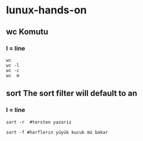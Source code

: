 # lunux-hands-on

## wc Komutu
### l = line

```
wc
wc -l
wc -c
wc  m
```

## sort The sort filter will default to an 
### l = line

```
sort -r  #tersten yazariz

sort -f #harflerin yüyük kucuk mü bakar
```
